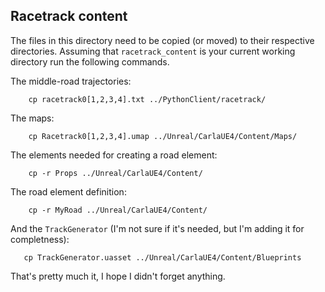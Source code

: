 ## Racetrack content

The files in this directory need to be copied (or moved) to their respective directories.
Assuming that `racetrack_content` is your current working directory run the following commands.

The middle-road trajectories:
```
    cp racetrack0[1,2,3,4].txt ../PythonClient/racetrack/
```

The maps:
```
    cp Racetrack0[1,2,3,4].umap ../Unreal/CarlaUE4/Content/Maps/
```

The elements needed for creating a road element:
```
    cp -r Props ../Unreal/CarlaUE4/Content/
```

The road element definition:
```
    cp -r MyRoad ../Unreal/CarlaUE4/Content/
```

And the `TrackGenerator` (I'm not sure if it's needed, but I'm adding it for completness):
```
   cp TrackGenerator.uasset ../Unreal/CarlaUE4/Content/Blueprints 
```

That's pretty much it, I hope I didn't forget anything.
